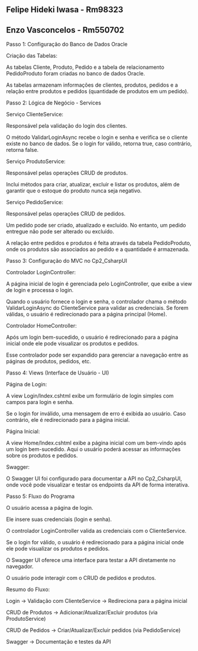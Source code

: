 ## Felipe Hideki Iwasa - Rm98323
## Enzo Vasconcelos - Rm550702

Passo 1: Configuração do Banco de Dados Oracle

Criação das Tabelas:

As tabelas Cliente, Produto, Pedido e a tabela de relacionamento PedidoProduto foram criadas no banco de dados Oracle.

As tabelas armazenam informações de clientes, produtos, pedidos e a relação entre produtos e pedidos (quantidade de produtos em um pedido).

Passo 2: Lógica de Negócio - Services

Serviço ClienteService:

Responsável pela validação do login dos clientes.

O método ValidarLoginAsync recebe o login e senha e verifica se o cliente existe no banco de dados. Se o login for válido, retorna true, caso contrário, retorna false.

Serviço ProdutoService:

Responsável pelas operações CRUD de produtos.

Inclui métodos para criar, atualizar, excluir e listar os produtos, além de garantir que o estoque do produto nunca seja negativo.

Serviço PedidoService:

Responsável pelas operações CRUD de pedidos.

Um pedido pode ser criado, atualizado e excluído. No entanto, um pedido entregue não pode ser alterado ou excluído.

A relação entre pedidos e produtos é feita através da tabela PedidoProduto, onde os produtos são associados ao pedido e a quantidade é armazenada.

Passo 3: Configuração do MVC no Cp2_CsharpUI

Controlador LoginController:

A página inicial de login é gerenciada pelo LoginController, que exibe a view de login e processa o login.

Quando o usuário fornece o login e senha, o controlador chama o método ValidarLoginAsync do ClienteService para validar as credenciais. Se forem válidas, o usuário é redirecionado para a página principal (Home).

Controlador HomeController:

Após um login bem-sucedido, o usuário é redirecionado para a página inicial onde ele pode visualizar os produtos e pedidos.

Esse controlador pode ser expandido para gerenciar a navegação entre as páginas de produtos, pedidos, etc.

Passo 4: Views (Interface de Usuário - UI)

Página de Login:

A view Login/Index.cshtml exibe um formulário de login simples com campos para login e senha.

Se o login for inválido, uma mensagem de erro é exibida ao usuário. Caso contrário, ele é redirecionado para a página inicial.

Página Inicial:

A view Home/Index.cshtml exibe a página inicial com um bem-vindo após um login bem-sucedido. Aqui o usuário poderá acessar as informações sobre os produtos e pedidos.

Swagger:

O Swagger UI foi configurado para documentar a API no Cp2_CsharpUI, onde você pode visualizar e testar os endpoints da API de forma interativa.

Passo 5: Fluxo do Programa

O usuário acessa a página de login.

Ele insere suas credenciais (login e senha).

O controlador LoginController valida as credenciais com o ClienteService.

Se o login for válido, o usuário é redirecionado para a página inicial onde ele pode visualizar os produtos e pedidos.

O Swagger UI oferece uma interface para testar a API diretamente no navegador.

O usuário pode interagir com o CRUD de pedidos e produtos.

Resumo do Fluxo:

Login → Validação com ClienteService → Redireciona para a página inicial

CRUD de Produtos → Adicionar/Atualizar/Excluir produtos (via ProdutoService)

CRUD de Pedidos → Criar/Atualizar/Excluir pedidos (via PedidoService)

Swagger → Documentação e testes da API
